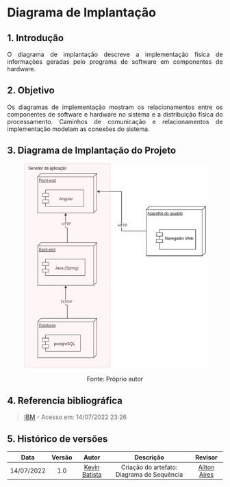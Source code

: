 # Diagrama de Implantação

## 1. Introdução
<p align="justify">O diagrama de implantação descreve a implementação física de informações geradas pelo programa de software em componentes de hardware.

## 2. Objetivo
<p align="justify">Os diagramas de implementação mostram os relacionamentos entre os componentes de software e hardware no sistema e a distribuição física do processamento. Caminhos de comunicação e relacionamentos de implementação modelam as conexões do sistema.


## 3. Diagrama de Implantação do Projeto 

<figure>

  <center>

  ![Diagrama de Classes - Interfaces](../img/Diagramas/DiagramaDeImplantacao.png)


  <figcaption style="text-align: center !important">
    Fonte: Próprio autor
  </figcaption>
</figure>

## 4. Referencia bibliográfica

> [IBM](https://www.ibm.com/docs/pt-br/rsas/7.5.0?topic=topologies-deployment-diagrams) - Acesso em: 14/07/2022 23:26


## 5. Histórico de versões
| Data | Versão | Autor | Descrição | Revisor |
| :-: | :-: | :-: | :-: | :-: |
| 14/07/2022 | 1.0 | [Kevin Batista](https://github.com/k3vin-batista)| Criação do artefato: Diagrama de Sequência | [Ailton Aires](https://github.com/ailtonaires) |
